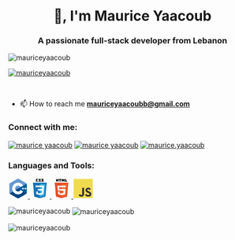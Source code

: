 <h1 align="center"> 👋, I'm Maurice Yaacoub</h1>
<h3 align="center">A passionate full-stack developer from Lebanon</h3>

<p align="left"> <img src="https://komarev.com/ghpvc/?username=mauriceyaacoub&label=Profile%20views&color=0e75b6&style=flat" alt="mauriceyaacoub" /> </p>

<p align="left"> <a href="https://github.com/ryo-ma/github-profile-trophy"><img src="https://github-profile-trophy.vercel.app/?username=mauriceyaacoub" alt="mauriceyaacoub" /></a> </p>

<p align="left"> <a href="https://twitter.com/" target="blank"><img src="https://img.shields.io/twitter/follow/?logo=twitter&style=for-the-badge" alt="" /></a> </p>

- 📫 How to reach me **mauriceyaacoubb@gmail.com**

<h3 align="left">Connect with me:</h3>
<p align="left">
<a href="https://linkedin.com/in/maurice yaacoub" target="blank"><img align="center" src="https://raw.githubusercontent.com/rahuldkjain/github-profile-readme-generator/master/src/images/icons/Social/linked-in-alt.svg" alt="maurice yaacoub" height="30" width="40" /></a>
<a href="https://fb.com/maurice yaacoub" target="blank"><img align="center" src="https://raw.githubusercontent.com/rahuldkjain/github-profile-readme-generator/master/src/images/icons/Social/facebook.svg" alt="maurice yaacoub" height="30" width="40" /></a>
<a href="https://instagram.com/maurice.yaacoub" target="blank"><img align="center" src="https://raw.githubusercontent.com/rahuldkjain/github-profile-readme-generator/master/src/images/icons/Social/instagram.svg" alt="maurice.yaacoub" height="30" width="40" /></a>
</p>

<h3 align="left">Languages and Tools:</h3>
<p align="left"> <a href="https://www.w3schools.com/cpp/" target="_blank" rel="noreferrer"> <img src="https://raw.githubusercontent.com/devicons/devicon/master/icons/cplusplus/cplusplus-original.svg" alt="cplusplus" width="40" height="40"/> </a> <a href="https://www.w3schools.com/css/" target="_blank" rel="noreferrer"> <img src="https://raw.githubusercontent.com/devicons/devicon/master/icons/css3/css3-original-wordmark.svg" alt="css3" width="40" height="40"/> </a> <a href="https://www.w3.org/html/" target="_blank" rel="noreferrer"> <img src="https://raw.githubusercontent.com/devicons/devicon/master/icons/html5/html5-original-wordmark.svg" alt="html5" width="40" height="40"/> </a> <a href="https://developer.mozilla.org/en-US/docs/Web/JavaScript" target="_blank" rel="noreferrer"> <img src="https://raw.githubusercontent.com/devicons/devicon/master/icons/javascript/javascript-original.svg" alt="javascript" width="40" height="40"/> </a> </p>

<p><img align="left" src="https://github-readme-stats.vercel.app/api/top-langs?username=mauriceyaacoub&show_icons=true&locale=en&layout=compact" alt="mauriceyaacoub" /></p>

<p>&nbsp;<img align="center" src="https://github-readme-stats.vercel.app/api?username=mauriceyaacoub&show_icons=true&locale=en" alt="mauriceyaacoub" /></p>

<p><img align="center" src="https://github-readme-streak-stats.herokuapp.com/?user=mauriceyaacoub&" alt="mauriceyaacoub" /></p>
